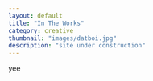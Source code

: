 ```yaml
---
layout: default
title: "In The Works"
category: creative
thumbnail: "images/datboi.jpg"
description: "site under construction"
---
```

yee